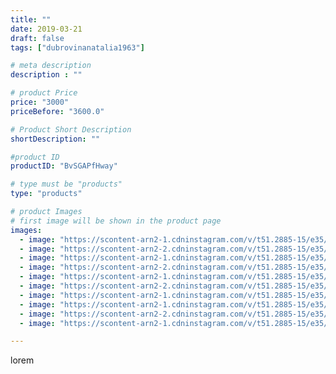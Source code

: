 ```yaml
---
title: ""
date: 2019-03-21
draft: false
tags: ["dubrovinanatalia1963"]

# meta description
description : ""

# product Price
price: "3000"
priceBefore: "3600.0"

# Product Short Description
shortDescription: ""

#product ID
productID: "BvSGAPfHway"

# type must be "products"
type: "products"

# product Images
# first image will be shown in the product page
images:
  - image: "https://scontent-arn2-1.cdninstagram.com/v/t51.2885-15/e35/53512221_325321025001119_6805641169470276759_n.jpg?_nc_ht=scontent-arn2-1.cdninstagram.com&_nc_cat=111&_nc_ohc=yDWlubriKX4AX9Qzmtx&se=7&tp=1&oh=6188557390161df4d087ae52b7eef879&oe=606182FF&ig_cache_key=MjAwNDY5MTE4NDg5NjQ3MTA2Nw%3D%3D.2"
  - image: "https://scontent-arn2-2.cdninstagram.com/v/t51.2885-15/e35/53117308_360070031260976_5525560785206727776_n.jpg?_nc_ht=scontent-arn2-2.cdninstagram.com&_nc_cat=108&_nc_ohc=FytDGYX99W4AX-JorxX&se=7&tp=1&oh=70cb4174f944dd310086d7077d9d3cf8&oe=605DC1E0&ig_cache_key=MjAwNDY5MTE4NDkyMTYyNzkwNA%3D%3D.2"
  - image: "https://scontent-arn2-1.cdninstagram.com/v/t51.2885-15/e35/53243916_129446798185267_5605591810332899697_n.jpg?_nc_ht=scontent-arn2-1.cdninstagram.com&_nc_cat=107&_nc_ohc=QaiBef7awzYAX-NAMn-&tp=1&oh=bcb2e3eb2ced28185c7752666beedc70&oe=605E67EA&ig_cache_key=MjAwNDY5MTE4NDg4ODI5ODgyNw%3D%3D.2"
  - image: "https://scontent-arn2-2.cdninstagram.com/v/t51.2885-15/e35/53529408_624876491318948_8988040826356876071_n.jpg?_nc_ht=scontent-arn2-2.cdninstagram.com&_nc_cat=108&_nc_ohc=r7_ZkyIfm-EAX9Iw5L9&tp=1&oh=b418738be15b27b2b95ea5c658fca106&oe=605F5161&ig_cache_key=MjAwNDY5MTE4NDkwNDk4OTc0Nw%3D%3D.2"
  - image: "https://scontent-arn2-1.cdninstagram.com/v/t51.2885-15/e35/54210563_339830369983774_9049475448839356831_n.jpg?_nc_ht=scontent-arn2-1.cdninstagram.com&_nc_cat=110&_nc_ohc=us-iUUi6778AX92SSbM&tp=1&oh=d31485b2edd8a28b618c8a37f9440585&oe=605DE6C9&ig_cache_key=MjAwNDY5MTE4NDk0NzAxNzE1Mg%3D%3D.2"
  - image: "https://scontent-arn2-2.cdninstagram.com/v/t51.2885-15/e35/53415104_306606339973320_3380571724112169314_n.jpg?_nc_ht=scontent-arn2-2.cdninstagram.com&_nc_cat=100&_nc_ohc=V5XdR1WeAIUAX_6GP6d&tp=1&oh=c3067bfc2da7988b907e2d90d6e21448&oe=605FBE94&ig_cache_key=MjAwNDY5MTE4NDkzMDA2ODczMQ%3D%3D.2"
  - image: "https://scontent-arn2-1.cdninstagram.com/v/t51.2885-15/e35/54247466_304725566860387_2891979585125221705_n.jpg?_nc_ht=scontent-arn2-1.cdninstagram.com&_nc_cat=107&_nc_ohc=SeNrzMFghZUAX9PyeaX&se=8&tp=1&oh=b04ed5dc6cefc8ade41a06f713a1ae5f&oe=60600A05&ig_cache_key=MjAwNDY5MTE4NDkyMTYyNzU0Nw%3D%3D.2"
  - image: "https://scontent-arn2-1.cdninstagram.com/v/t51.2885-15/e35/53473818_323040825227906_5113890341562769927_n.jpg?_nc_ht=scontent-arn2-1.cdninstagram.com&_nc_cat=102&_nc_ohc=dzrGWcxbx0IAX-oc38y&tp=1&oh=a46c964941d1252e49141f917d3d137a&oe=606021AD&ig_cache_key=MjAwNDY5MTE4NDkzODU0MjI1NQ%3D%3D.2"
  - image: "https://scontent-arn2-2.cdninstagram.com/v/t51.2885-15/e35/53016450_2251589961781589_8760625184230850378_n.jpg?_nc_ht=scontent-arn2-2.cdninstagram.com&_nc_cat=105&_nc_ohc=5X9X0HH-HcEAX-pnZYa&tp=1&oh=045cfcd1651df1550ffaa56abc3b4e0e&oe=605EC1C8&ig_cache_key=MjAwNDY5MTE4NDk2MzYyMDI3MQ%3D%3D.2"
  - image: "https://scontent-arn2-1.cdninstagram.com/v/t51.2885-15/e35/53699542_2245276395558121_8689682890367764352_n.jpg?_nc_ht=scontent-arn2-1.cdninstagram.com&_nc_cat=101&_nc_ohc=rNo5xdWjWQsAX-d4wqy&se=8&tp=1&oh=f3e9122c76800c4e8112f38ce1863b17&oe=605FA5CE&ig_cache_key=MjAwNDY5MTE4NDkzODQ1NjUyMQ%3D%3D.2"

---
```

lorem
